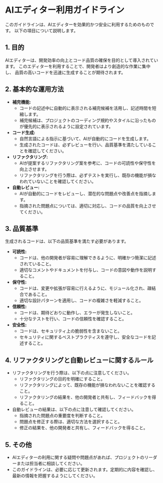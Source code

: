 <!--
  このファイルは、AIエディタ全体の利用に関するガイドラインを記述します。
  AIによる補完、コード生成、リファクタリング、レビューなど、
  エディターの全機能に関するルールと推奨事項を網羅しています。
-->

# AIエディター利用ガイドライン

このガイドラインは、AIエディターを効果的かつ安全に利用するためのものです。
以下の項目について説明します。

## 1. 目的

AIエディターは、開発効率の向上とコード品質の確保を目的として導入されています。
このエディターを利用することで、開発者はより創造的な作業に集中し、
品質の高いコードを迅速に生成することが期待されます。

## 2. 基本的な運用方法

- **補完機能:**
  - コードの記述中に自動的に表示される補完候補を活用し、記述時間を短縮します。
  - 補完候補は、プロジェクトのコーディング規約やスタイルに沿ったものが優先的に表示されるように設定されています。
- **コード生成:**
  - 自然言語による指示に基づいて、AIが自動的にコードを生成します。
  - 生成されたコードは、必ずレビューを行い、品質基準を満たしていることを確認してください。
- **リファクタリング:**
  - AIが提案するリファクタリング案を参考に、コードの可読性や保守性を向上させます。
  - リファクタリングを行う際は、必ずテストを実行し、既存の機能が損なわれていないことを確認してください。
- **自動レビュー:**
  - AIが自動的にコードをレビューし、潜在的な問題点や改善点を指摘します。
  - 指摘された問題点については、適切に対応し、コードの品質を向上させてください。

## 3. 品質基準

生成されるコードは、以下の品質基準を満たす必要があります。

- **可読性:**
  - コードは、他の開発者が容易に理解できるように、明確かつ簡潔に記述されていること。
  - 適切なコメントやドキュメントを付与し、コードの意図や動作を説明すること。
- **保守性:**
  - コードは、変更や拡張が容易に行えるように、モジュール化され、疎結合であること。
  - 適切な設計パターンを適用し、コードの複雑さを軽減すること。
- **信頼性:**
  - コードは、期待どおりに動作し、エラーが発生しないこと。
  - 十分なテストを行い、コードの信頼性を確認すること。
- **安全性:**
  - コードは、セキュリティ上の脆弱性を含まないこと。
  - セキュリティに関するベストプラクティスを遵守し、安全なコードを記述すること。

## 4. リファクタリングと自動レビューに関するルール

- リファクタリングを行う際は、以下の点に注意してください。
  - リファクタリングの目的を明確にすること。
  - リファクタリングによって、既存の機能が損なわれないことを確認すること。
  - リファクタリングの結果を、他の開発者と共有し、フィードバックを得ること。
- 自動レビューの結果は、以下の点に注意して確認してください。
  - 指摘された問題点の重要度を判断すること。
  - 問題点を修正する際は、適切な方法を選択すること。
  - 修正の結果を、他の開発者と共有し、フィードバックを得ること。

## 5. その他

- AIエディターの利用に関する疑問や問題点があれば、プロジェクトのリーダーまたは担当者に相談してください。
- このガイドラインは、必要に応じて更新されます。定期的に内容を確認し、最新の情報を把握するようにしてください。
